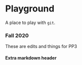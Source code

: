 # Playground

A place to play with `git`.

### Fall 2020
These are edits and things for PP3
#### Extra markdown header
